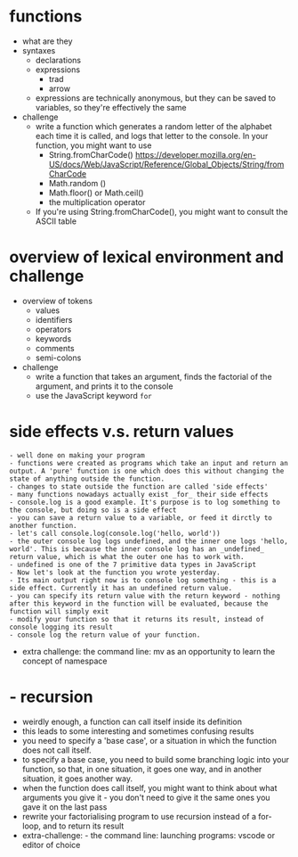# functions
  - what are they
  - syntaxes
    - declarations
    - expressions
      - trad
      - arrow
    - expressions are technically anonymous, but they can be saved to variables, so they're effectively the same
  - challenge
    - write a function which generates a random letter of the alphabet each time it is called, and logs that letter to the console. In your function, you might want to use
      - String.fromCharCode() https://developer.mozilla.org/en-US/docs/Web/JavaScript/Reference/Global_Objects/String/fromCharCode
      - Math.random ()
      - Math.floor() or Math.ceil()
      - the multiplication operator
    - If you're using String.fromCharCode(), you might want to consult the ASCII table

# overview of lexical environment and challenge
- overview of tokens
  - values
  - identifiers
  - operators
  - keywords
  - comments
  - semi-colons
- challenge
  - write a function that takes an argument, finds the factorial of the argument, and prints it to the console
  - use the JavaScript keyword ```for```


# side effects v.s. return values
	- well done on making your program
	- functions were created as programs which take an input and return an output. A 'pure' function is one which does this without changing the state of anything outside the function.
	- changes to state outside the function are called 'side effects'
	- many functions nowadays actually exist _for_ their side effects
	- console.log is a good example. It's purpose is to log something to the console, but doing so is a side effect
	- you can save a return value to a variable, or feed it dirctly to another function.
	- let's call console.log(console.log('hello, world'))
	- the outer console log logs undefined, and the inner one logs 'hello, world'. This is because the inner console log has an _undefined_ return value, which is what the outer one has to work with.
	- undefined is one of the 7 primitive data types in JavaScript
	- Now let's look at the function you wrote yesterday.
	- Its main output right now is to console log something - this is a side effect. Currently it has an undefined return value.
	- you can specify its return value with the return keyword - nothing after this keyword in the function will be evaluated, because the function will simply exit
	- modify your function so that it returns its result, instead of console logging its result
	- console log the return value of your function.
  - extra challenge: the command line: mv as an opportunity to learn the concept of namespace

# - recursion
  - weirdly enough, a function can call itself inside its definition
  - this leads to some interesting and sometimes confusing results
  - you need to specify a 'base case', or a situation in which the function does not call itself. 
  - to specify a base case, you need to build some branching logic into your function, so that, in one situation, it goes one way, and in another situation, it goes another way. 
  - when the function does call itself, you might want to think about what arguments you give it - you don't need to give it the same ones you gave it on the last pass
  - rewrite your factorialising program to use recursion instead of a for-loop, and to return its result
  - extra-challenge: - the command line: launching programs: vscode or editor of choice